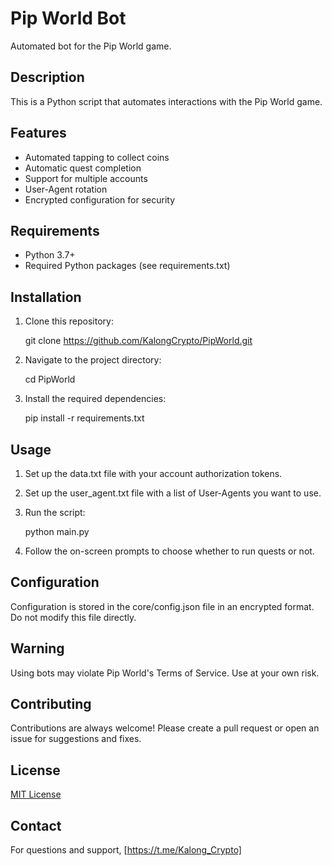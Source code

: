 # Pip World Bot

Automated bot for the Pip World game.

## Description

This is a Python script that automates interactions with the Pip World game.

## Features

- Automated tapping to collect coins
- Automatic quest completion
- Support for multiple accounts
- User-Agent rotation
- Encrypted configuration for security

## Requirements

- Python 3.7+
- Required Python packages (see requirements.txt)

## Installation

1. Clone this repository:
   
   git clone https://github.com/KalongCrypto/PipWorld.git
   
2. Navigate to the project directory:
   
   cd PipWorld

3. Install the required dependencies:
   
   pip install -r requirements.txt

## Usage

1. Set up the data.txt file with your account authorization tokens.
2. Set up the user_agent.txt file with a list of User-Agents you want to use.
3. Run the script:
   
   python main.py

4. Follow the on-screen prompts to choose whether to run quests or not.

## Configuration

Configuration is stored in the core/config.json file in an encrypted format. Do not modify this file directly.

## Warning

Using bots may violate Pip World's Terms of Service. Use at your own risk.

## Contributing

Contributions are always welcome! Please create a pull request or open an issue for suggestions and fixes.

## License

[MIT License](LICENSE)

## Contact

For questions and support, [https://t.me/Kalong_Crypto]
